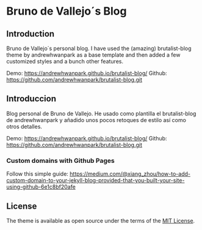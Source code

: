 # Bruno de Vallejo´s Blog

## Introduction

Bruno de Vallejo´s personal blog. I have used the (amazing) brutalist-blog theme by andrewhwanpark as a base template and then added a few customized styles and a bunch other features.

Demo: https://andrewhwanpark.github.io/brutalist-blog/
Github: https://github.com/andrewhwanpark/brutalist-blog.git

## Introduccion

Blog personal de Bruno de Vallejo. He usado como plantilla el brutalist-blog de andrewhwanpark y añadido unos pocos retoques de estilo así como otros detalles.

Demo: https://andrewhwanpark.github.io/brutalist-blog/
Github: https://github.com/andrewhwanpark/brutalist-blog.git


### Custom domains with Github Pages

Follow this simple guide: https://medium.com/@xiang_zhou/how-to-add-custom-domain-to-your-jekyll-blog-provided-that-you-built-your-site-using-github-6e1c8bf20afe

## License

The theme is available as open source under the terms of the [MIT License](https://opensource.org/licenses/MIT).
